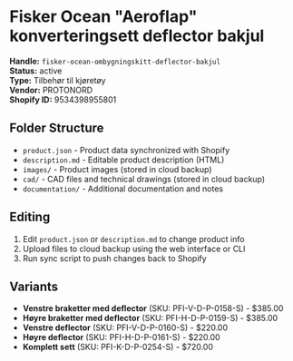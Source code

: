# Fisker Ocean "Aeroflap" konverteringsett deflector bakjul

**Handle:** `fisker-ocean-ombygningskitt-deflector-bakjul`  
**Status:** active  
**Type:** Tilbehør til kjøretøy  
**Vendor:** PROTONORD  
**Shopify ID:** 9534398955801  

## Folder Structure

- `product.json` - Product data synchronized with Shopify
- `description.md` - Editable product description (HTML)
- `images/` - Product images (stored in cloud backup)
- `cad/` - CAD files and technical drawings (stored in cloud backup)
- `documentation/` - Additional documentation and notes

## Editing

1. Edit `product.json` or `description.md` to change product info
2. Upload files to cloud backup using the web interface or CLI
3. Run sync script to push changes back to Shopify

## Variants

- **Venstre braketter med deflector** (SKU: PFI-V-D-P-0158-S) - $385.00
- **Høyre braketter med deflector** (SKU: PFI-H-D-P-0159-S) - $385.00
- **Venstre deflector** (SKU: PFI-V-D-P-0160-S) - $220.00
- **Høyre deflector** (SKU: PFI-H-D-P-0161-S) - $220.00
- **Komplett sett** (SKU: PFI-K-D-P-0254-S) - $720.00
